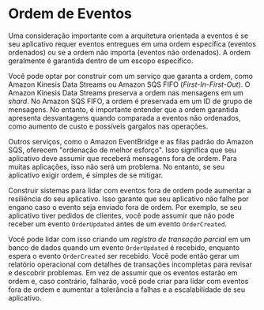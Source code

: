 # Ordem de Eventos

Uma consideração importante com a arquitetura orientada a eventos é se seu aplicativo requer eventos entregues em uma ordem específica (eventos ordenados) ou se a ordem não importa (eventos não ordenados). A ordem geralmente é garantida dentro de um escopo específico.

Você pode optar por construir com um serviço que garanta a ordem, como Amazon Kinesis Data Streams ou Amazon SQS FIFO (_First-In-First-Out_). O Amazon Kinesis Data Streams preserva a ordem nas mensagens em um _shard_. No Amazon SQS FIFO, a ordem é preservada em um ID de grupo de mensagens. No entanto, é importante entender que a ordem garantida apresenta desvantagens quando comparada a eventos não ordenados, como aumento de custo e possíveis gargalos nas operações.

Outros serviços, como o Amazon EventBridge e as filas padrão do Amazon SQS, oferecem "ordenação de melhor esforço". Isso significa que seu aplicativo deve assumir que receberá mensagens fora de ordem. Para muitas aplicações, isso não será um problema. No entanto, se seu aplicativo exigir ordem, é simples de se mitigar.

Construir sistemas para lidar com eventos fora de ordem pode aumentar a resiliência do seu aplicativo. Isso garante que seu aplicativo não falhe por engano caso o evento seja enviado fora de ordem. Por exemplo, se seu aplicativo tiver pedidos de clientes, você pode assumir que não pode receber um evento `OrderUpdated` antes de um evento `OrderCreated`.

Você pode lidar com isso criando um _registro de transação parcial_ em um banco de dados quando um evento `OrderUpdated` é recebido, enquanto espera o evento `OrderCreated` ser recebido. Você pode então gerar um relatório operacional com detalhes de transações incompletas para revisar e descobrir problemas. Em vez de assumir que os eventos estarão em ordem e, caso contrário, falharão, você pode criar para lidar com eventos fora de ordem e aumentar a tolerância a falhas e a escalabilidade de seu aplicativo.
